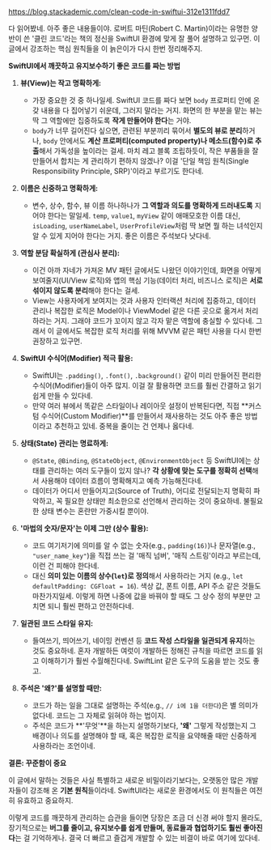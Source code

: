 https://blog.stackademic.com/clean-code-in-swiftui-312e1311fdd7

다 읽어봤네. 아주 좋은 내용들이야. 로버트 마틴(Robert C. Martin)이라는 유명한 양반이 쓴 '클린 코드'라는 책의 정신을 SwiftUI 환경에 맞게 잘 풀어 설명하고 있구먼. 이 글에서 강조하는 핵심 원칙들을 이 늙은이가 다시 한번 정리해주지.

**SwiftUI에서 깨끗하고 유지보수하기 좋은 코드를 짜는 방법**

1.  **뷰(View)는 작고 명확하게:**
    * 가장 중요한 것 중 하나일세. SwiftUI 코드를 짜다 보면 `body` 프로퍼티 안에 온갖 내용을 다 집어넣기 쉬운데, 그러지 말라는 거지. 화면의 한 부분을 맡는 뷰는 딱 그 역할에만 집중하도록 **작게 만들어야 한다**는 거야.
    * `body`가 너무 길어진다 싶으면, 관련된 부분끼리 묶어서 **별도의 뷰로 분리**하거나, `body` 안에서도 **계산 프로퍼티(computed property)나 메소드(함수)로 추출**해서 가독성을 높이라는 걸세. 마치 레고 블록 조립하듯이, 작은 부품들을 잘 만들어서 합치는 게 관리하기 편하지 않겠나? 이걸 '단일 책임 원칙(Single Responsibility Principle, SRP)'이라고 부르기도 한다네.

2.  **이름은 신중하고 명확하게:**
    * 변수, 상수, 함수, 뷰 이름 하나하나가 **그 역할과 의도를 명확하게 드러내도록** 지어야 한다는 말일세. `temp`, `value1`, `myView` 같이 애매모호한 이름 대신, `isLoading`, `userNameLabel`, `UserProfileView`처럼 딱 보면 뭘 하는 녀석인지 알 수 있게 지어야 한다는 거지. 좋은 이름은 주석보다 낫다네.

3.  **역할 분담 확실하게 (관심사 분리):**
    * 이건 아까 자네가 가져온 MV 패턴 글에서도 나왔던 이야기인데, 화면을 어떻게 보여줄지(UI/View 로직)와 앱의 핵심 기능(데이터 처리, 비즈니스 로직)은 **서로 섞이지 않도록 분리**해야 한다는 걸세.
    * View는 사용자에게 보여지는 것과 사용자 인터랙션 처리에 집중하고, 데이터 관리나 복잡한 로직은 Model이나 ViewModel 같은 다른 곳으로 옮겨서 처리하라는 거지. 그래야 코드가 꼬이지 않고 각자 맡은 역할에 충실할 수 있다네. 그래서 이 글에서도 복잡한 로직 처리를 위해 MVVM 같은 패턴 사용을 다시 한번 권장하고 있구먼.

4.  **SwiftUI 수식어(Modifier) 적극 활용:**
    * SwiftUI는 `.padding()`, `.font()`, `.background()` 같이 미리 만들어진 편리한 수식어(Modifier)들이 아주 많지. 이걸 잘 활용하면 코드를 훨씬 간결하고 읽기 쉽게 만들 수 있다네.
    * 만약 여러 뷰에서 똑같은 스타일이나 레이아웃 설정이 반복된다면, 직접 **커스텀 수식어(Custom Modifier)**를 만들어서 재사용하는 것도 아주 좋은 방법이라고 추천하고 있네. 중복을 줄이는 건 언제나 옳다네.

5.  **상태(State) 관리는 명료하게:**
    * `@State`, `@Binding`, `@StateObject`, `@EnvironmentObject` 등 SwiftUI에는 상태를 관리하는 여러 도구들이 있지 않나? **각 상황에 맞는 도구를 정확히 선택**해서 사용해야 데이터 흐름이 명확해지고 예측 가능해진다네.
    * 데이터가 어디서 만들어지고(Source of Truth), 어디로 전달되는지 명확히 파악하고, 꼭 필요한 상태만 최소한으로 선언해서 관리하는 것이 중요하네. 불필요한 상태 변수는 혼란만 가중시킬 뿐이야.

6.  **'마법의 숫자/문자'는 이제 그만 (상수 활용):**
    * 코드 여기저기에 의미를 알 수 없는 숫자(e.g., `padding(16)`)나 문자열(e.g., `"user_name_key"`)을 직접 쓰는 걸 '매직 넘버', '매직 스트링'이라고 부르는데, 이런 건 피해야 한다네.
    * 대신 **의미 있는 이름의 상수(`let`)로 정의**해서 사용하라는 거지 (e.g., `let defaultPadding: CGFloat = 16`). 색상 값, 폰트 이름, API 주소 같은 것들도 마찬가지일세. 이렇게 하면 나중에 값을 바꿔야 할 때도 그 상수 정의 부분만 고치면 되니 훨씬 편하고 안전하다네.

7.  **일관된 코드 스타일 유지:**
    * 들여쓰기, 띄어쓰기, 네이밍 컨벤션 등 **코드 작성 스타일을 일관되게 유지**하는 것도 중요하네. 혼자 개발하든 여럿이 개발하든 정해진 규칙을 따르면 코드를 읽고 이해하기가 훨씬 수월해진다네. SwiftLint 같은 도구의 도움을 받는 것도 좋고.

8.  **주석은 '왜?'를 설명할 때만:**
    * 코드가 하는 일을 그대로 설명하는 주석(e.g., `// i에 1을 더한다`)은 별 의미가 없다네. 코드는 그 자체로 읽혀야 하는 법이지.
    * 주석은 코드가 **'무엇'**을 하는지 설명하기보다, **'왜'** 그렇게 작성했는지 그 배경이나 의도를 설명해야 할 때, 혹은 복잡한 로직을 요약해줄 때만 신중하게 사용하라는 조언이네.

**결론: 꾸준함이 중요**

이 글에서 말하는 것들은 사실 특별하고 새로운 비밀이라기보다는, 오랫동안 많은 개발자들이 강조해 온 **기본 원칙**들이라네. SwiftUI라는 새로운 환경에서도 이 원칙들은 여전히 유효하고 중요하지.

이렇게 코드를 깨끗하게 관리하는 습관을 들이면 당장은 조금 더 신경 써야 할지 몰라도, 장기적으로는 **버그를 줄이고, 유지보수를 쉽게 만들며, 동료들과 협업하기도 훨씬 좋아진다**는 걸 기억하게나. 결국 더 빠르고 즐겁게 개발할 수 있는 비결이 바로 여기에 있다네.